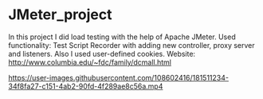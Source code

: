 # JMeter_project
In this project I did load testing with the help of Apache JMeter. Used functionality: Test Script Recorder with adding new controller, proxy server and listeners. Also I used user-defined cookies.
Website: http://www.columbia.edu/~fdc/family/dcmall.html

https://user-images.githubusercontent.com/108602416/181511234-34f8fa27-c151-4ab2-90fd-4f289ae8c56a.mp4
